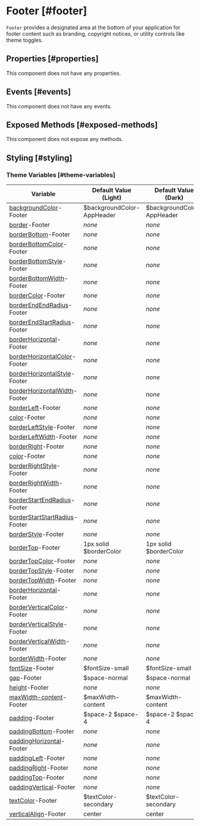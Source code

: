 # Footer [#footer]

`Footer` provides a designated area at the bottom of your application for footer content such as branding, copyright notices, or utility controls like theme toggles.

## Properties [#properties]

This component does not have any properties.

## Events [#events]

This component does not have any events.

## Exposed Methods [#exposed-methods]

This component does not expose any methods.

## Styling [#styling]

### Theme Variables [#theme-variables]

| Variable | Default Value (Light) | Default Value (Dark) |
| --- | --- | --- |
| [backgroundColor](../styles-and-themes/common-units/#color)-Footer | $backgroundColor-AppHeader | $backgroundColor-AppHeader |
| [border](../styles-and-themes/common-units/#border)-Footer | *none* | *none* |
| [borderBottom](../styles-and-themes/common-units/#border)-Footer | *none* | *none* |
| [borderBottomColor](../styles-and-themes/common-units/#color)-Footer | *none* | *none* |
| [borderBottomStyle](../styles-and-themes/common-units/#border-style)-Footer | *none* | *none* |
| [borderBottomWidth](../styles-and-themes/common-units/#size)-Footer | *none* | *none* |
| [borderColor](../styles-and-themes/common-units/#color)-Footer | *none* | *none* |
| [borderEndEndRadius](../styles-and-themes/common-units/#border-rounding)-Footer | *none* | *none* |
| [borderEndStartRadius](../styles-and-themes/common-units/#border-rounding)-Footer | *none* | *none* |
| [borderHorizontal](../styles-and-themes/common-units/#border)-Footer | *none* | *none* |
| [borderHorizontalColor](../styles-and-themes/common-units/#color)-Footer | *none* | *none* |
| [borderHorizontalStyle](../styles-and-themes/common-units/#border-style)-Footer | *none* | *none* |
| [borderHorizontalWidth](../styles-and-themes/common-units/#size)-Footer | *none* | *none* |
| [borderLeft](../styles-and-themes/common-units/#border)-Footer | *none* | *none* |
| [color](../styles-and-themes/common-units/#color)-Footer | *none* | *none* |
| [borderLeftStyle](../styles-and-themes/common-units/#border-style)-Footer | *none* | *none* |
| [borderLeftWidth](../styles-and-themes/common-units/#size)-Footer | *none* | *none* |
| [borderRight](../styles-and-themes/common-units/#border)-Footer | *none* | *none* |
| [color](../styles-and-themes/common-units/#color)-Footer | *none* | *none* |
| [borderRightStyle](../styles-and-themes/common-units/#border-style)-Footer | *none* | *none* |
| [borderRightWidth](../styles-and-themes/common-units/#size)-Footer | *none* | *none* |
| [borderStartEndRadius](../styles-and-themes/common-units/#border-rounding)-Footer | *none* | *none* |
| [borderStartStartRadius](../styles-and-themes/common-units/#border-rounding)-Footer | *none* | *none* |
| [borderStyle](../styles-and-themes/common-units/#border-style)-Footer | *none* | *none* |
| [borderTop](../styles-and-themes/common-units/#border)-Footer | 1px solid $borderColor | 1px solid $borderColor |
| [borderTopColor](../styles-and-themes/common-units/#color)-Footer | *none* | *none* |
| [borderTopStyle](../styles-and-themes/common-units/#border-style)-Footer | *none* | *none* |
| [borderTopWidth](../styles-and-themes/common-units/#size)-Footer | *none* | *none* |
| [borderHorizontal](../styles-and-themes/common-units/#border)-Footer | *none* | *none* |
| [borderVerticalColor](../styles-and-themes/common-units/#color)-Footer | *none* | *none* |
| [borderVerticalStyle](../styles-and-themes/common-units/#border-style)-Footer | *none* | *none* |
| [borderVerticalWidth](../styles-and-themes/common-units/#size)-Footer | *none* | *none* |
| [borderWidth](../styles-and-themes/common-units/#size)-Footer | *none* | *none* |
| [fontSize](../styles-and-themes/common-units/#size)-Footer | $fontSize-small | $fontSize-small |
| [gap](../styles-and-themes/common-units/#size)-Footer | $space-normal | $space-normal |
| [height](../styles-and-themes/common-units/#size)-Footer | *none* | *none* |
| [maxWidth-content](../styles-and-themes/common-units/#size)-Footer | $maxWidth-content | $maxWidth-content |
| [padding](../styles-and-themes/common-units/#size)-Footer | $space-2 $space-4 | $space-2 $space-4 |
| [paddingBottom](../styles-and-themes/common-units/#size)-Footer | *none* | *none* |
| [paddingHorizontal](../styles-and-themes/common-units/#size)-Footer | *none* | *none* |
| [paddingLeft](../styles-and-themes/common-units/#size)-Footer | *none* | *none* |
| [paddingRight](../styles-and-themes/common-units/#size)-Footer | *none* | *none* |
| [paddingTop](../styles-and-themes/common-units/#size)-Footer | *none* | *none* |
| [paddingVertical](../styles-and-themes/common-units/#size)-Footer | *none* | *none* |
| [textColor](../styles-and-themes/common-units/#color)-Footer | $textColor-secondary | $textColor-secondary |
| [verticalAlign](../styles-and-themes/common-units/#alignment)-Footer | center | center |
